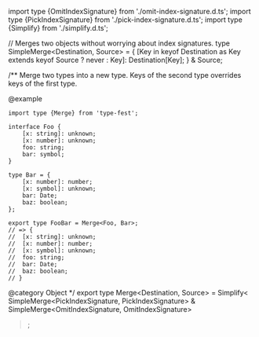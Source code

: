 import type {OmitIndexSignature} from './omit-index-signature.d.ts';
import type {PickIndexSignature} from './pick-index-signature.d.ts';
import type {Simplify} from './simplify.d.ts';

// Merges two objects without worrying about index signatures.
type SimpleMerge\<Destination, Source\> = {
\[Key in keyof Destination as Key extends keyof Source ? never : Key\]: Destination\[Key\];
} & Source;

/\*\*
Merge two types into a new type. Keys of the second type overrides keys of the first type.

@example

    import type {Merge} from 'type-fest';

    interface Foo {
        [x: string]: unknown;
        [x: number]: unknown;
        foo: string;
        bar: symbol;
    }

    type Bar = {
        [x: number]: number;
        [x: symbol]: unknown;
        bar: Date;
        baz: boolean;
    };

    export type FooBar = Merge<Foo, Bar>;
    // => {
    //  [x: string]: unknown;
    //  [x: number]: number;
    //  [x: symbol]: unknown;
    //  foo: string;
    //  bar: Date;
    //  baz: boolean;
    // }

@category Object
\*/
export type Merge\<Destination, Source\> =
Simplify\<
SimpleMerge\<PickIndexSignature<Destination>, PickIndexSignature<Source>\>
& SimpleMerge\<OmitIndexSignature<Destination>, OmitIndexSignature<Source>\>

> ;
